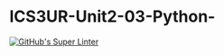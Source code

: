 # ICS3UR-Unit2-03-Python-

[![GitHub's Super Linter](https://github.com/shahdel/ICS3UR-Unit2-03-Python/workflows/GitHub's%20Super%20Linter/badge.svg)](https://github.com/shahdel/ICS3UR-Unit2-03-Python/actions)
